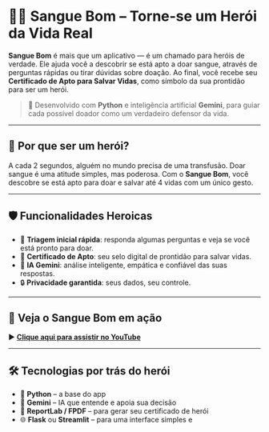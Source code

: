 # 🦸‍♂️ Sangue Bom – Torne-se um Herói da Vida Real

**Sangue Bom** é mais que um aplicativo — é um chamado para heróis de verdade. Ele ajuda você a descobrir se está apto a doar sangue, através de perguntas rápidas ou tirar dúvidas sobre doação. Ao final, você recebe seu **Certificado de Apto para Salvar Vidas**, como símbolo da sua prontidão para ser um herói.

> 🧬 Desenvolvido com **Python** e inteligência artificial **Gemini**, para guiar cada possível doador como um verdadeiro defensor da vida.

---

## 🦸 Por que ser um herói?

A cada 2 segundos, alguém no mundo precisa de uma transfusão. Doar sangue é uma atitude simples, mas poderosa. Com o **Sangue Bom**, você descobre se está apto para doar e salvar até 4 vidas com um único gesto.

---

## 🛡️ Funcionalidades Heroicas

- 🧭 **Triagem inicial rápida**: responda algumas perguntas e veja se você está pronto para doar.
- 📜 **Certificado de Apto**: seu selo digital de prontidão para salvar vidas.
- 🤖 **IA Gemini**: análise inteligente, empática e confiável das suas respostas.
- 🔒 **Privacidade garantida**: seus dados, seu controle.

---

## 🎥 Veja o Sangue Bom em ação

▶️ **[Clique aqui para assistir no YouTube](https://youtu.be/SkXhwnP_DUw)**

---

## 🛠️ Tecnologias por trás do herói

- 🐍 **Python** – a base do app
- 🧠 **Gemini** – IA que entende e apoia sua decisão
- 📄 **ReportLab / FPDF** – para gerar seu certificado de herói
- 🌐 **Flask** ou **Streamlit** – para uma interface simples e
